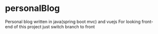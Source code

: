 # personalBlog
Personal blog written in java(spring boot mvc) and vuejs
For looking front-end of this project just switch branch to front
